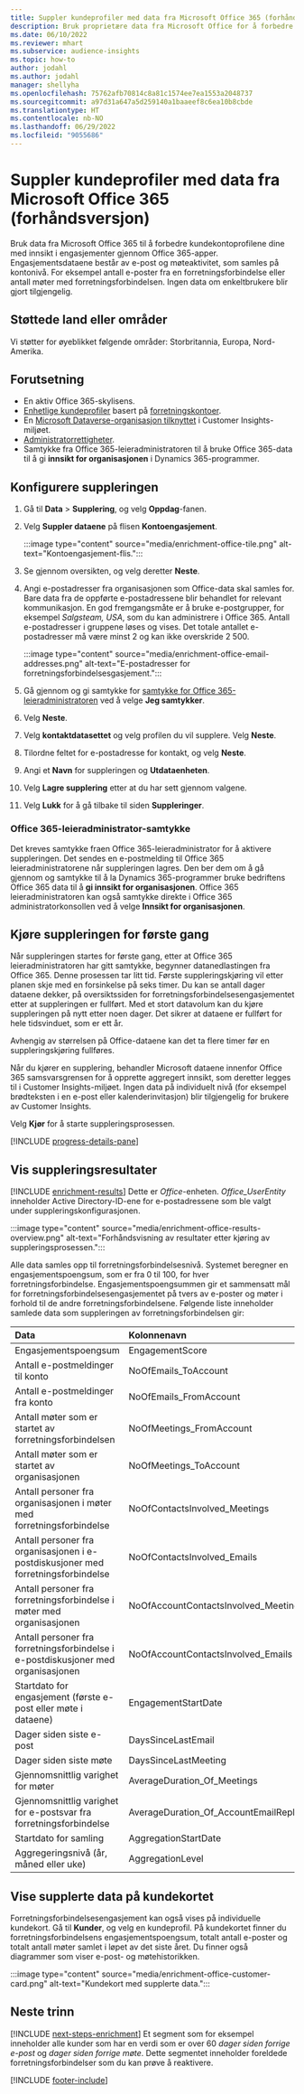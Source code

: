 ```yaml
---
title: Suppler kundeprofiler med data fra Microsoft Office 365 (forhåndsversjon)
description: Bruk proprietære data fra Microsoft Office for å forbedre kundeprofilene med engasjementsdata.
ms.date: 06/10/2022
ms.reviewer: mhart
ms.subservice: audience-insights
ms.topic: how-to
author: jodahl
ms.author: jodahl
manager: shellyha
ms.openlocfilehash: 75762afb70814c8a81c1574ee7ea1553a2048737
ms.sourcegitcommit: a97d31a647a5d259140a1baaeef8c6ea10b8cbde
ms.translationtype: HT
ms.contentlocale: nb-NO
ms.lasthandoff: 06/29/2022
ms.locfileid: "9055686"
---
```

# <a name="enrich-customer-profiles-with-data-from-microsoft-office-365-preview"></a>Suppler kundeprofiler med data fra Microsoft Office 365 (forhåndsversjon)

Bruk data fra Microsoft Office 365 til å forbedre kundekontoprofilene dine med innsikt i engasjementer gjennom Office 365-apper. Engasjementsdataene består av e-post og møteaktivitet, som samles på kontonivå. For eksempel antall e-poster fra en forretningsforbindelse eller antall møter med forretningsforbindelsen. Ingen data om enkeltbrukere blir gjort tilgjengelig.

## <a name="supported-countries-or-regions"></a>Støttede land eller områder

Vi støtter for øyeblikket følgende områder: Storbritannia, Europa, Nord-Amerika.

## <a name="prerequisites"></a>Forutsetning

- En aktiv Office 365-skylisens.
- [Enhetlige kundeprofiler](customer-profiles.md) basert på [forretningskontoer](work-with-business-accounts.md).
- En [Microsoft Dataverse-organisasjon tilknyttet](create-environment.md#step-3-connect-to-microsoft-dataverse) i Customer Insights-miljøet.
- [Administratorrettigheter](permissions.md#admin).
- Samtykke fra Office 365-leieradministratoren til å bruke Office 365-data til å gi **innsikt for organisasjonen** i Dynamics 365-programmer.

## <a name="configure-the-enrichment"></a>Konfigurere suppleringen

1. Gå til **Data** > **Supplering**, og velg **Oppdag**-fanen.

1. Velg **Suppler dataene** på flisen **Kontoengasjement**.

   :::image type="content" source="media/enrichment-office-tile.png" alt-text="Kontoengasjement-flis.":::

1. Se gjennom oversikten, og velg deretter **Neste**.

1. Angi e-postadresser fra organisasjonen som Office-data skal samles for. Bare data fra de oppførte e-postadressene blir behandlet for relevant kommunikasjon. En god fremgangsmåte er å bruke e-postgrupper, for eksempel *Salgsteam, USA*, som du kan administrere i Office 365. Antall e-postadresser i gruppene løses og vises. Det totale antallet e-postadresser må være minst 2 og kan ikke overskride 2 500.

   :::image type="content" source="media/enrichment-office-email-addresses.png" alt-text="E-postadresser for forretningsforbindelsesgasjement.":::

1. Gå gjennom og gi samtykke for [samtykke for Office 365-leieradministratoren](#office-365-tenant-administrator-consent) ved å velge **Jeg samtykker**.

1. Velg **Neste**.

1. Velg **kontaktdatasettet** og velg profilen du vil supplere. Velg **Neste**.

1. Tilordne feltet for e-postadresse for kontakt, og velg **Neste**.

1. Angi et **Navn** for suppleringen og **Utdataenheten**.

1. Velg **Lagre supplering** etter at du har sett gjennom valgene.

1. Velg **Lukk** for å gå tilbake til siden **Suppleringer**.

### <a name="office-365-tenant-administrator-consent"></a>Office 365-leieradministrator-samtykke

Det kreves samtykke fraen Office 365-leieradministrator for å aktivere suppleringen. Det sendes en e-postmelding til Office 365 leieradministratorene når suppleringen lagres. Den ber dem om å gå gjennom og samtykke til å la Dynamics 365-programmer bruke bedriftens Office 365 data til å **gi innsikt for organisasjonen**. Office 365 leieradministratoren kan også samtykke direkte i Office 365 administratorkonsollen ved å velge **Innsikt for organisasjonen**.

## <a name="running-the-enrichment-for-the-first-time"></a>Kjøre suppleringen for første gang

Når suppleringen startes for første gang, etter at Office 365 leieradministratoren har gitt samtykke, begynner datanedlastingen fra Office 365. Denne prosessen tar litt tid. Første suppleringskjøring vil etter planen skje med en forsinkelse på seks timer. Du kan se antall dager dataene dekker, på oversiktssiden for forretningsforbindelsesengasjementet etter at suppleringen er fullført. Med et stort datavolum kan du kjøre suppleringen på nytt etter noen dager. Det sikrer at dataene er fullført for hele tidsvinduet, som er ett år.

Avhengig av størrelsen på Office-dataene kan det ta flere timer før en suppleringskjøring fullføres.

Når du kjører en supplering, behandler Microsoft dataene innenfor Office 365 samsvarsgrensen for å opprette aggregert innsikt, som deretter legges til i Customer Insights-miljøet. Ingen data på individuelt nivå (for eksempel brødteksten i en e-post eller kalenderinvitasjon) blir tilgjengelig for brukere av Customer Insights.

Velg **Kjør** for å starte suppleringsprosessen.

[!INCLUDE [progress-details-pane](includes/progress-details-pane.md)]

## <a name="view-enrichment-results"></a>Vis suppleringsresultater

[!INCLUDE [enrichment-results](includes/enrichment-results.md)] Dette er *Office*-enheten. *Office_UserEntity* inneholder Active Directory-ID-ene for e-postadressene som ble valgt under suppleringskonfigurasjonen.

:::image type="content" source="media/enrichment-office-results-overview.png" alt-text="Forhåndsvisning av resultater etter kjøring av suppleringsprosessen.":::

Alle data samles opp til forretningsforbindelsesnivå. Systemet beregner en engasjementspoengsum, som er fra 0 til 100, for hver forretningsforbindelse. Engasjementspoengsummen gir et sammensatt mål for forretningsforbindelsesengasjementet på tvers av e-poster og møter i forhold til de andre forretningsforbindelsene. Følgende liste inneholder samlede data som suppleringen av forretningsforbindelsen gir:

| Data                                                                              | Kolonnenavn                              |
| :-------------------------------------------------------------------------------- |:---------------------------------------- |
| Engasjementspoengsum                                                                  |  EngagementScore                         |
| Antall e-postmeldinger til konto                                                       |  NoOfEmails_ToAccount                    |
| Antall e-postmeldinger fra konto                                                     |  NoOfEmails_FromAccount                  |
| Antall møter som er startet av forretningsforbindelsen                                           |  NoOfMeetings_FromAccount                |
| Antall møter som er startet av organisasjonen                                 |  NoOfMeetings_ToAccount                  |
| Antall personer fra organisasjonen i møter med forretningsforbindelse                  |  NoOfContactsInvolved_Meetings           |
| Antall personer fra organisasjonen i e-postdiskusjoner med forretningsforbindelse       |  NoOfContactsInvolved_Emails             |
| Antall personer fra forretningsforbindelse i møter med organisasjonen                  |  NoOfAccountContactsInvolved_Meetings    |
| Antall personer fra forretningsforbindelse i e-postdiskusjoner med organisasjonen       |  NoOfAccountContactsInvolved_Emails      |
| Startdato for engasjement (første e-post eller møte i dataene)                        |  EngagementStartDate                     |
| Dager siden siste e-post                                                             |  DaysSinceLastEmail                      |
| Dager siden siste møte                                                           |  DaysSinceLastMeeting                    |
| Gjennomsnittlig varighet for møter                                                      |  AverageDuration_Of_Meetings             |
| Gjennomsnittlig varighet for e-postsvar fra forretningsforbindelse                                    |  AverageDuration_Of_AccountEmailReplies  |
| Startdato for samling                                                            |  AggregationStartDate                    |
| Aggregeringsnivå (år, måned eller uke)                                          |  AggregationLevel                        |

## <a name="see-enrichment-data-on-the-customer-card"></a>Vise supplerte data på kundekortet

Forretningsforbindelsesengasjement kan også vises på individuelle kundekort. Gå til **Kunder**, og velg en kundeprofil. På kundekortet finner du forretningsforbindelsens engasjementspoengsum, totalt antall e-poster og totalt antall møter samlet i løpet av det siste året. Du finner også diagrammer som viser e-post- og møtehistorikken.

:::image type="content" source="media/enrichment-office-customer-card.png" alt-text="Kundekort med supplerte data.":::

## <a name="next-steps"></a>Neste trinn

[!INCLUDE [next-steps-enrichment](includes/next-steps-enrichment.md)]
Et segment som for eksempel inneholder alle kunder som har en verdi som er over 60 *dager siden forrige e-post* og *dager siden forrige møte*. Dette segmentet inneholder foreldede forretningsforbindelser som du kan prøve å reaktivere.

[!INCLUDE [footer-include](includes/footer-banner.md)]
